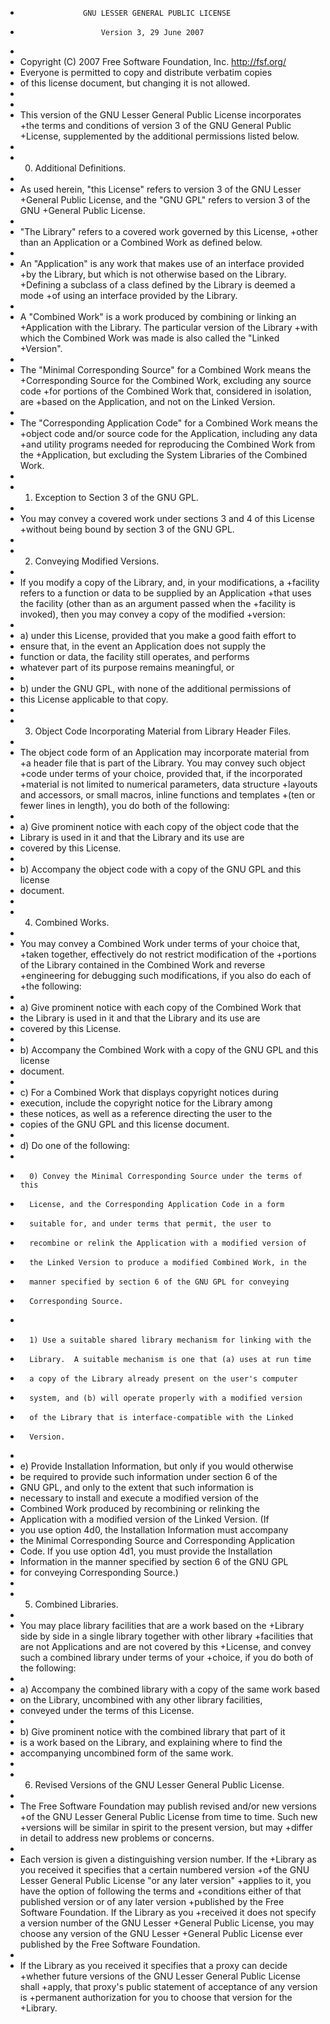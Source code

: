
+                   GNU LESSER GENERAL PUBLIC LICENSE
+                       Version 3, 29 June 2007
+
+ Copyright (C) 2007 Free Software Foundation, Inc. <http://fsf.org/>
+ Everyone is permitted to copy and distribute verbatim copies
+ of this license document, but changing it is not allowed.
+
+
+  This version of the GNU Lesser General Public License incorporates
+the terms and conditions of version 3 of the GNU General Public
+License, supplemented by the additional permissions listed below.
+
+  0. Additional Definitions.
+
+  As used herein, "this License" refers to version 3 of the GNU Lesser
+General Public License, and the "GNU GPL" refers to version 3 of the GNU
+General Public License.
+
+  "The Library" refers to a covered work governed by this License,
+other than an Application or a Combined Work as defined below.
+
+  An "Application" is any work that makes use of an interface provided
+by the Library, but which is not otherwise based on the Library.
+Defining a subclass of a class defined by the Library is deemed a mode
+of using an interface provided by the Library.
+
+  A "Combined Work" is a work produced by combining or linking an
+Application with the Library.  The particular version of the Library
+with which the Combined Work was made is also called the "Linked
+Version".
+
+  The "Minimal Corresponding Source" for a Combined Work means the
+Corresponding Source for the Combined Work, excluding any source code
+for portions of the Combined Work that, considered in isolation, are
+based on the Application, and not on the Linked Version.
+
+  The "Corresponding Application Code" for a Combined Work means the
+object code and/or source code for the Application, including any data
+and utility programs needed for reproducing the Combined Work from the
+Application, but excluding the System Libraries of the Combined Work.
+
+  1. Exception to Section 3 of the GNU GPL.
+
+  You may convey a covered work under sections 3 and 4 of this License
+without being bound by section 3 of the GNU GPL.
+
+  2. Conveying Modified Versions.
+
+  If you modify a copy of the Library, and, in your modifications, a
+facility refers to a function or data to be supplied by an Application
+that uses the facility (other than as an argument passed when the
+facility is invoked), then you may convey a copy of the modified
+version:
+
+   a) under this License, provided that you make a good faith effort to
+   ensure that, in the event an Application does not supply the
+   function or data, the facility still operates, and performs
+   whatever part of its purpose remains meaningful, or
+
+   b) under the GNU GPL, with none of the additional permissions of
+   this License applicable to that copy.
+
+  3. Object Code Incorporating Material from Library Header Files.
+
+  The object code form of an Application may incorporate material from
+a header file that is part of the Library.  You may convey such object
+code under terms of your choice, provided that, if the incorporated
+material is not limited to numerical parameters, data structure
+layouts and accessors, or small macros, inline functions and templates
+(ten or fewer lines in length), you do both of the following:
+
+   a) Give prominent notice with each copy of the object code that the
+   Library is used in it and that the Library and its use are
+   covered by this License.
+
+   b) Accompany the object code with a copy of the GNU GPL and this license
+   document.
+
+  4. Combined Works.
+
+  You may convey a Combined Work under terms of your choice that,
+taken together, effectively do not restrict modification of the
+portions of the Library contained in the Combined Work and reverse
+engineering for debugging such modifications, if you also do each of
+the following:
+
+   a) Give prominent notice with each copy of the Combined Work that
+   the Library is used in it and that the Library and its use are
+   covered by this License.
+
+   b) Accompany the Combined Work with a copy of the GNU GPL and this license
+   document.
+
+   c) For a Combined Work that displays copyright notices during
+   execution, include the copyright notice for the Library among
+   these notices, as well as a reference directing the user to the
+   copies of the GNU GPL and this license document.
+
+   d) Do one of the following:
+
+       0) Convey the Minimal Corresponding Source under the terms of this
+       License, and the Corresponding Application Code in a form
+       suitable for, and under terms that permit, the user to
+       recombine or relink the Application with a modified version of
+       the Linked Version to produce a modified Combined Work, in the
+       manner specified by section 6 of the GNU GPL for conveying
+       Corresponding Source.
+
+       1) Use a suitable shared library mechanism for linking with the
+       Library.  A suitable mechanism is one that (a) uses at run time
+       a copy of the Library already present on the user's computer
+       system, and (b) will operate properly with a modified version
+       of the Library that is interface-compatible with the Linked
+       Version.
+
+   e) Provide Installation Information, but only if you would otherwise
+   be required to provide such information under section 6 of the
+   GNU GPL, and only to the extent that such information is
+   necessary to install and execute a modified version of the
+   Combined Work produced by recombining or relinking the
+   Application with a modified version of the Linked Version. (If
+   you use option 4d0, the Installation Information must accompany
+   the Minimal Corresponding Source and Corresponding Application
+   Code. If you use option 4d1, you must provide the Installation
+   Information in the manner specified by section 6 of the GNU GPL
+   for conveying Corresponding Source.)
+
+  5. Combined Libraries.
+
+  You may place library facilities that are a work based on the
+Library side by side in a single library together with other library
+facilities that are not Applications and are not covered by this
+License, and convey such a combined library under terms of your
+choice, if you do both of the following:
+
+   a) Accompany the combined library with a copy of the same work based
+   on the Library, uncombined with any other library facilities,
+   conveyed under the terms of this License.
+
+   b) Give prominent notice with the combined library that part of it
+   is a work based on the Library, and explaining where to find the
+   accompanying uncombined form of the same work.
+
+  6. Revised Versions of the GNU Lesser General Public License.
+
+  The Free Software Foundation may publish revised and/or new versions
+of the GNU Lesser General Public License from time to time. Such new
+versions will be similar in spirit to the present version, but may
+differ in detail to address new problems or concerns.
+
+  Each version is given a distinguishing version number. If the
+Library as you received it specifies that a certain numbered version
+of the GNU Lesser General Public License "or any later version"
+applies to it, you have the option of following the terms and
+conditions either of that published version or of any later version
+published by the Free Software Foundation. If the Library as you
+received it does not specify a version number of the GNU Lesser
+General Public License, you may choose any version of the GNU Lesser
+General Public License ever published by the Free Software Foundation.
+
+  If the Library as you received it specifies that a proxy can decide
+whether future versions of the GNU Lesser General Public License shall
+apply, that proxy's public statement of acceptance of any version is
+permanent authorization for you to choose that version for the
+Library.
